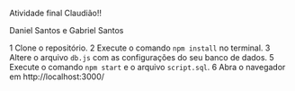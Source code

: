 Atividade final Claudião!!

Daniel Santos e Gabriel Santos

1 Clone o repositório.
2 Execute o comando `npm install` no terminal.
3 Altere o arquivo `db.js` com as configurações do seu banco de dados.
5 Execute o comando `npm start` e o arquivo `script.sql`.
6 Abra o navegador em http://localhost:3000/
